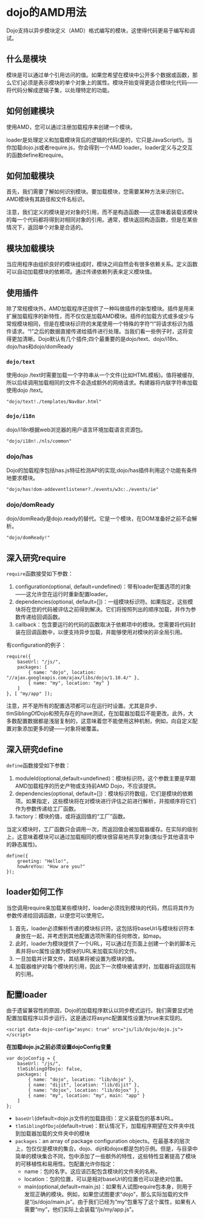 # dojo的AMD用法 #
Dojo支持以异步模块定义（AMD）格式编写的模块，这使得代码更易于编写和调试。

## 什么是模块 ##
模块是可以通过单个引用访问的值。如果您希望在模块中公开多个数据或函数，那么它们必须是表示模块的单个对象上的属性。模块开始变得更适合模块化代码——将代码分解成逻辑子集，以处理特定的功能。

## 如何创建模块 ##
使用AMD，您可以通过注册加载程序来创建一个模块。

loader是处理定义和加载模块背后的逻辑的代码(是的，它只是JavaScript!)。当你加载dojo.js或者require.js，你会得到一个AMD loader。loader定义与之交互的函数define和require。

## 如何加载模块 ##
首先，我们需要了解如何识别模块。要加载模块，您需要某种方法来识别它。AMD模块有其路径和文件名标识。

注意，我们定义的模块是对对象的引用，而不是构造函数——这意味着装载该模块的每一个代码都将得到对相同对象的引用。通常，模块返回构造函数，但是在某些情况下，返回单个对象是合适的。

## 模块加载模块 ##
当应用程序由组织良好的模块组成时，模块之间自然会有很多依赖关系。定义函数可以自动加载模块的依赖项。通过传递依赖列表来定义模块值。

## 使用插件 ##
除了常规模块外，AMD加载程序还提供了一种叫做插件的新型模块。插件是用来扩展加载程序的新特性，而不仅仅是加载AMD模块。插件的加载方式或多或少与常规模块相同，但是在模块标识符的末尾使用一个特殊的字符“!”将请求标识为插件请求。“!”之后的数据直接传递给插件进行处理。当我们看一些例子时，这将变得更加清晰。Dojo默认有几个插件;四个最重要的是dojo/text、dojo/i18n、dojo/has和dojo/domReady

### `dojo/text` ###
使用dojo /text时需要加载一个字符串从一个文件(比如HTML模板)。值将被缓存,所以后续调用加载相同的文件不会造成额外的网络请求。构建器将内联字符串加载使用dojo /text。

	"dojo/text!./templates/NavBar.html"

### `dojo/i18n` ###
dojo/i18n根据web浏览器的用户语言环境加载语言资源包。

	"dojo/i18n!./nls/common"

### dojo/has ###
Dojo的加载程序包括has.js特征检测API的实现;dojo/has插件利用这个功能有条件地要求模块。

	"dojo/has!dom-addeventlistener?./events/w3c:./events/ie"

### dojo/domReady ###
dojo/domReady是dojo.ready的替代。它是一个模块，在DOM准备好之前不会解析。

	"dojo/domReady!"

## 深入研究require ##
`require`函数接受如下参数：

1. configuration(optional, default=undefined)：带有loader配置选项的对象——这允许您在运行时重新配置loader。
2. dependencies(optional, default=[])：一组模块标识符。如果指定，这些模块将在您的代码被评估之前得到解决。它们将按照列出的顺序加载，并作为参数传递给回调函数。
3. callback：包含要运行的代码的函数取决于依赖项中的模块。您需要将代码封装在回调函数中，以便支持异步加载，并能够使用对模块的非全局引用。

有configuration的例子：

	require({
	    baseUrl: "/js/",
	    packages: [
	        { name: "dojo", location: "//ajax.googleapis.com/ajax/libs/dojo/1.10.4/" },
	        { name: "my", location: "my" }
	    ]
	}, [ "my/app" ]);

注意，并不是所有的配置选项都可以在运行时设置。尤其是异步、tlmSiblingOfDojo和预先存在的have测试，在加载器加载后不能更改。此外，大多数配置数据都是浅层复制的，这意味着您不能使用这种机制，例如，向自定义配置对象添加更多的键——对象将被覆盖。

## 深入研究define ##
`define`函数接受如下参数：

1. moduleId(optional,default=undefined)：模块标识符。这个参数主要是早期AMD加载程序的历史产物或支持前AMD Dojo，不应该提供。
2. dependencies(optional, default=[])：模块标识符数组，它们是模块的依赖项。如果指定，这些模块将在对模块进行评估之前进行解析，并按顺序将它们作为参数传递给工厂函数。
3. factory：模块的值，或将返回值的“工厂”函数。

当定义模块时，工厂函数只会调用一次，而返回值会被加载器缓存。在实际的级别上，这意味着模块可以通过加载相同的模块很容易地共享对象(类似于其他语言中的静态属性)。

	define({
	    greeting: "Hello!",
	    howAreYou: "How are you?"
	});

## loader如何工作 ##
当您调用require来加载某些模块时，loader必须找到模块的代码，然后将其作为参数传递给回调函数，以便您可以使用它。

1. 首先，loader必须解析传递的模块标识符。这包括将baseUrl与模块标识符本身放在一起，并考虑到其他配置选项所需的任何修改，如map。
2. 此时，loader为模块提供了一个URL，可以通过在页面上创建一个新的脚本元素并将src属性设置为模块的URL来加载实际的文件。
3. 一旦加载并计算文件，其结果将被设置为模块的值。
4. 加载器维护对每个模块的引用，因此下一次模块被请求时，加载器将返回现有的引用。

## 配置loader ##
由于遗留兼容性的原因，Dojo的加载程序默认以同步模式运行。我们需要显式地配置加载程序以异步运行。这是通过将async配置属性设置为true来实现的。

	<script data-dojo-config="async: true" src="js/lib/dojo/dojo.js"></script>

**在加载dojo.js之前必须设置dojoConfig变量**

	var dojoConfig = {
	    baseUrl: "/js/",
	    tlmSiblingOfDojo: false,
	    packages: [
	        { name: "dojo", location: "lib/dojo" },
	        { name: "dijit", location: "lib/dijit" },
	        { name: "dojox", location: "lib/dojox" },
	        { name: "my", location: "my", main: "app" }
	    ]
	};

- `baseUrl`(default=dojo.js文件的加载路径)：定义装载包的基本URL。
- `tlmSiblingOfDojo`(default=true)：默认情况下，加载程序期望在文件夹中找到加载器加载的文件夹中的模块
- `packages`：an array of package configuration objects。在最基本的层次上，包仅仅是模块的集合。dojo、dijit和dojox都是包的示例。但是，与目录中简单的模块集合不同，包中添加了一些额外的特性，这些特性显著提高了模块的可移植性和易用性。包配置允许你指定：
	- name：包的名字。这应该匹配包含模块的文件夹的名称。
	- location：包的位置，可以是相对baseUrl的位置也可以是绝对位置。
	- main(optional,default=main.js)：如果有人试图require包本身，则用于发现正确的模块。例如，如果您试图要求“dojo”，那么实际加载的文件是“/js/dojo/main.js”。由于我们已经为“my”包重写了这个属性，如果有人需要“my”，他们实际上会装载“/js/my/app.js”。